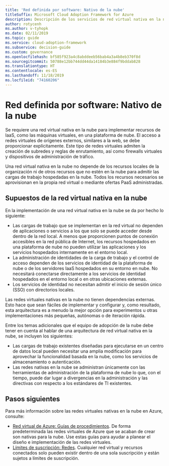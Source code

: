 ```yaml
---
title: 'Red definida por software: Nativo de la nube'
titleSuffix: Microsoft Cloud Adoption Framework for Azure
description: Descripción de los servicios de red virtual nativa en la nube.
author: rotycenh
ms.author: v-tyhopk
ms.date: 02/11/2019
ms.topic: guide
ms.service: cloud-adoption-framework
ms.subservice: decision-guide
ms.custom: governance
ms.openlocfilehash: bf585f923a4c8abddeeb56bab4a3a4b8eb370f8d
ms.sourcegitcommit: 50788e12bb744dd44da14184b3e884f9bddab828
ms.translationtype: HT
ms.contentlocale: es-ES
ms.lasthandoff: 11/18/2019
ms.locfileid: "74160206"
---
```

# <a name="software-defined-networking-cloud-native"></a>Red definida por software: Nativo de la nube

Se requiere una red virtual nativa en la nube para implementar recursos de IaaS, como las máquinas virtuales, en una plataforma de nube. El acceso a redes virtuales de orígenes externos, similares a la web, se debe proporcionar explícitamente. Este tipo de redes virtuales admiten la creación de subredes y reglas de enrutamiento, así como firewalls virtuales y dispositivos de administración de tráfico.

Una red virtual nativa en la nube no depende de los recursos locales de la organización ni de otros recursos que no estén en la nube para admitir las cargas de trabajo hospedadas en la nube. Todos los recursos necesarios se aprovisionan en la propia red virtual o mediante ofertas PaaS administradas.

## <a name="cloud-native-assumptions"></a>Supuestos de la red virtual nativa en la nube

En la implementación de una red virtual nativa en la nube se da por hecho lo siguiente:

- Las cargas de trabajo que se implementan en la red virtual no dependen de aplicaciones o servicios a los que solo se puede acceder desde dentro de la red local. A menos que proporcionen puntos de conexión accesibles en la red pública de Internet, los recursos hospedados en una plataforma de nube no pueden utilizar las aplicaciones y los servicios hospedados internamente en el entorno local.
- La administración de identidades de la carga de trabajo y el control de acceso dependen de los servicios de identidad de la plataforma de nube o de los servidores IaaS hospedados en su entorno en nube. No necesitará conectarse directamente a los servicios de identidad hospedados en el entorno local o en otras ubicaciones externas.
- Los servicios de identidad no necesitan admitir el inicio de sesión único (SSO) con directorios locales.

Las redes virtuales nativas en la nube no tienen dependencias externas. Esto hace que sean fáciles de implementar y configurar y, como resultado, esta arquitectura es a menudo la mejor opción para experimentos u otras implementaciones más pequeñas, autónomas o de iteración rápida.

Entre los temas adicionales que el equipo de adopción de la nube debe tener en cuenta al hablar de una arquitectura de red virtual nativa en la nube, se incluyen los siguientes:

- Las cargas de trabajo existentes diseñadas para ejecutarse en un centro de datos local pueden necesitar una amplia modificación para aprovechar la funcionalidad basada en la nube, como los servicios de almacenamiento o autenticación.
- Las redes nativas en la nube se administran únicamente con las herramientas de administración de la plataforma de nube lo que, con el tiempo, puede dar lugar a divergencias en la administración y las directivas con respecto a los estándares de TI existentes.

## <a name="next-steps"></a>Pasos siguientes

Para más información sobre las redes virtuales nativas en la nube en Azure, consulte:

- [Red virtual de Azure: Guías de procedimientos](https://docs.microsoft.com/azure/virtual-network/virtual-network-vnet-plan-design-arm). De forma predeterminada las redes virtuales de Azure que se acaban de crear son nativas para la nube. Use estas guías para ayudar a planear el diseño e implementación de las redes virtuales.
- [Límites de suscripción: Redes](https://docs.microsoft.com/azure/azure-subscription-service-limits?toc=/azure/virtual-network/toc.json#networking-limits). Cualquier red virtual y recursos conectados solo pueden existir dentro de una sola suscripción y están sujetos a límites de suscripción.
